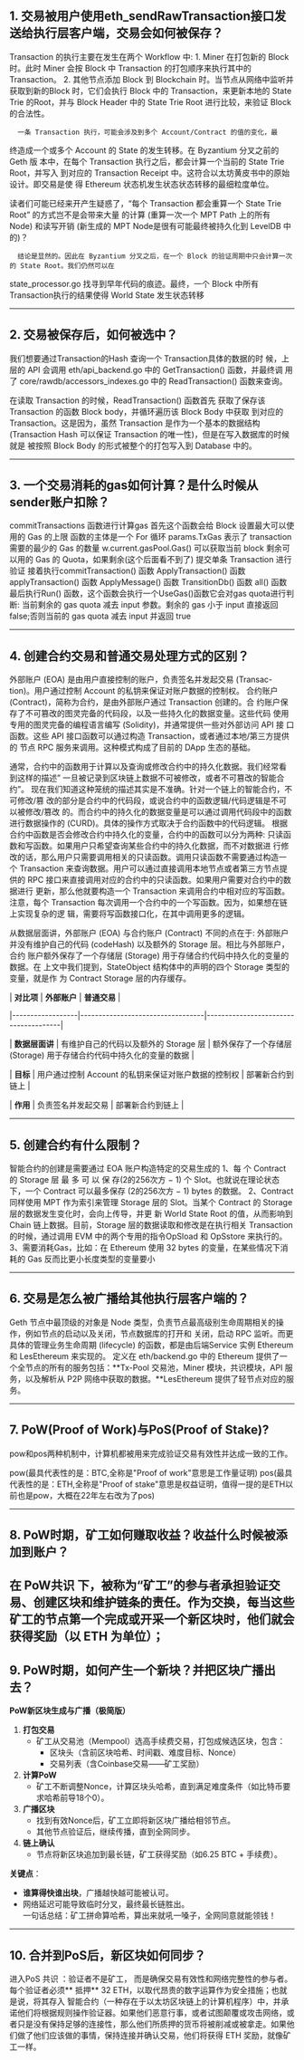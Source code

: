  
## 1. 交易被用户使用eth_sendRawTransaction接口发送给执行层客户端，交易会如何被保存？

   Transaction 的执行主要在发生在两个 Workflow 中:
      1. Miner 在打包新的 Block 时。此时 Miner 会按 Block 中 Transaction 的打包顺序来执行其中的 Transaction。
      2. 其他节点添加 Block 到 Blockchain 时。当节点从网络中监听并获取到新的Block 时，它们会执行 Block 中的 
   Transaction，来更新本地的 State Trie 的Root，并与 Block Header 中的 State Trie Root 进行比较，来验证 Block 的合法性。

      一条 Transaction 执行，可能会涉及到多个 Account/Contract 的值的变化，最
   终造成一个或多个 Account 的 State 的发生转移。在 Byzantium 分叉之前的 Geth 版
   本中，在每个 Transaction 执行之后，都会计算一个当前的 State Trie Root，并写入
   到对应的 Transaction Receipt 中。这符合以太坊黄皮书中的原始设计。即交易是使
   得 Ethereum 状态机发生状态状态转移的最细粒度单位。

   读者们可能已经来开产生疑惑了，“每个 Transaction 都会重算一个 State Trie Root” 的方式岂不是会带来大量
   的计算 (重算一次一个 MPT Path 上的所有 Node) 和读写开销 (新生成的 MPT Node是很有可能最终被持久化到 LevelDB 中的)？

      结论是显然的。因此在 Byzantium 分叉之后，在一个 Block 的验证周期中只会计算一次的 State Root。我们仍然可以在
   state_processor.go 找寻到早年代码的痕迹。最终，一个 Block 中所有 Transaction执行的结果使得 World State 发生状态转移

------

## 2. 交易被保存后，如何被选中？

   我们想要通过Transaction的Hash 查询一个 Transaction具体的数据的时
候，上层的 API 会调用 eth/api_backend.go 中的 GetTransaction() 函数，并最终调
用了 core/rawdb/accessors_indexes.go 中的 ReadTransaction() 函数来查询。

   在读取 Transaction 的时候，ReadTransaction() 函数首先
获取了保存该 Transaction 的函数 Block body，并循环遍历该 Block Body 中获取
到对应的 Transaction。这是因为，虽然 Transaction 是作为一个基本的数据结构
(Transaction Hash 可以保证 Transaction 的唯一性)，但是在写入数据库的时候就是
被按照 Block Body 的形式被整个的打包写入到 Database 中的。

------

## 3. 一个交易消耗的gas如何计算？是什么时候从sender账户扣除？
 
commitTransactions 函数进行计算gas
   首先这个函数会给 Block 设置最大可以使用的 Gas 的上限
   函数的主体是一个 For 循环
      params.TxGas 表示了 transaction 需要的最少的 Gas 的数量
      w.current.gasPool.Gas() 可以获取当前 block 剩余可以用的 Gas 的 Quota，如果剩余(这个后面看不到了)
   提交单条 Transaction 进行验证
接着执行commitTransaction() 函数
ApplyTransaction() 函数
applyTransaction() 函数
ApplyMessage() 函数
TransitionDb() 函数
all() 函数
最后执行Run() 函数，这个函数会执行一个UseGas()函数它会对gas quota进行判断:
   当前剩余的 gas quota 减去 input 参数。剩余的 gas 小于 input 直接返回 false;否则当前的 gas quota 减去 input 并返回 true

------

## 4. 创建合约交易和普通交易处理方式的区别？

   外部账户 (EOA) 是由用户直接控制的账户，负责签名并发起交易 (Transac-tion)。用户通过控制 Account 的私钥来保证对账户数据的控制权。
   合约账户 (Contract)，简称为合约，是由外部账户通过 Transaction 创建的。合
约账户保存了不可篡改的图灵完备的代码段，以及一些持久化的数据变量。这些代码
使用专用的图灵完备的编程语言编写 (Solidity)，并通常提供一些对外部访问 API 接
口函数。这些 API 接口函数可以通过构造 Transaction，或者通过本地/第三方提供的
节点 RPC 服务来调用。这种模式构成了目前的 DApp 生态的基础。

   通常，合约中的函数用于计算以及查询或修改合约中的持久化数据。我们经常看
到这样的描述” 一旦被记录到区块链上数据不可被修改，或者不可篡改的智能合约”。
现在我们知道这种笼统的描述其实是不准确。针对一个链上的智能合约，不可修改/篡
改的部分是合约中的代码段，或说合约中的函数逻辑/代码逻辑是不可以被修改/篡改
的。而合约中的持久化的数据变量是可以通过调用代码段中的函数进行数据操作的
(CURD)。具体的操作方式取决于合约函数中的代码逻辑。
   根据合约中函数是否会修改合约中持久化的变量，合约中的函数可以分为两种:
只读函数和写函数。如果用户只希望查询某些合约中的持久化数据，而不对数据进
行修改的话，那么用户只需要调用相关的只读函数。调用只读函数不需要通过构造一
个 Transaction 来查询数据。用户可以通过直接调用本地节点或者第三方节点提供的
RPC 接口来直接调用对应的合约中的只读函数。如果用户需要对合约中的数据进行
更新，那么他就要构造一个 Transaction 来调用合约中相对应的写函数。注意，每个
Transaction 每次调用一个合约中的一个写函数。因为，如果想在链上实现复杂的逻
辑，需要将写函数接口化，在其中调用更多的逻辑。

   从数据层面讲，外部账户 (EOA) 与合约账户 (Contract) 不同的点在于: 外部账户
并没有维护自己的代码 (codeHash) 以及额外的 Storage 层。相比与外部账户，合约
账户额外保存了一个存储层 (Storage) 用于存储合约代码中持久化的变量的数据。在
上文中我们提到，StateObject 结构体中的声明的四个 Storage 类型的变量，就是作
为 Contract Storage 层的内存缓存。
 

| **对比项**       | **外部账户**                     | **普通交易**                     |

|------------------|----------------------------------|--------------------------------------|

| **数据层面讲**     | 有维护自己的代码以及额外的 Storage 层 | 额外保存了一个存储层 (Storage) 用于存储合约代码中持久化的变量的数据 |

| **目标**         | 用户通过控制 Account 的私钥来保证对账户数据的控制权  | 部署新合约到链上                       |

| **作用**         | 负责签名并发起交易               | 部署新合约到链上                       |

------

## 5. 创建合约有什么限制？
智能合约的创建是需要通过 EOA 账户构造特定的交易生成的
   1、每 个 Contract 的 Storage 层 最 多 可 以 保 存(2的256次方 − 1) 个 Slot。也就说在理论状态下，一个 Contract 可以最多保存 (2的256次方 − 1)
bytes 的数据。
   2、Contract 同样使用 MPT 作为索引来管理 Storage 层的 Slot。当某个 Contract 的 Storage 层的数据发生变化时，会向上传导，并更
新 World State Root 的值，从而影响到 Chain 链上数据。目前，Storage 层的数据读取和修改是在执行相关 Transaction 的时候，通过调用 EVM 中的两个专用的指令OpSload 和 OpSstore 来执行的。
   3、需要消耗Gas，比如：在 Ethereum 使用 32 bytes 的变量，在某些情况下消耗的 Gas 反而比更小长度类型的变量要小

------

## 6. 交易是怎么被广播给其他执行层客户端的？

   Geth 节点中最顶级的对象是 Node 类型，负责节点最高级别生命周期相关的操作，例如节点的启动以及关闭，节点数据库的打开和
关闭，启动 RPC 监听。而更具体的管理业务生命周期 (lifecycle) 的函数，都是由后端Service 实例 Ethereum 和 LesEthereum 来实现的。
定义在 eth/backend.go 中的 Ethereum 提供了一个全节点的所有的服务包括：**Tx-Pool 交易池，Miner 模块，共识模块，API 服务，以及解析从 P2P 网络中获取的数据。**LesEthereum 提供了轻节点对应的服务。

------

 

## 7. PoW(Proof of Work)与PoS(Proof of Stake)?
pow和pos两种机制中，计算机都被用来完成验证交易有效性并达成一致的工作。

pow(最具代表性的是：BTC,全称是"Proof of work"意思是工作量证明)
pos(最具代表性的是：ETH,全称是"Proof of stake"意思是权益证明，值得一提的是ETH以前也是pow，大概在22年左右改为了pos)

------

## 8. PoW时期，矿工如何赚取收益？收益什么时候被添加到账户？
在 PoW共识 下，被称为“矿工”的参与者承担验证交易、创建区块和维护链条的责任。作为交换，每当这些矿工的节点第一个完成或开采一个新区块时，他们就会获得奖励（以 ETH 为单位）；
------

## 9. PoW时期，如何产生一个新块？并把区块广播出去？
**PoW新区块生成与广播（极简版）**  
1. **打包交易**  
   - 矿工从交易池（Mempool）选高手续费交易，打包成候选区块，包含：  
     - 区块头（含前区块哈希、时间戳、难度目标、Nonce）  
     - 交易列表（含Coinbase交易——矿工奖励）  
2. **计算PoW**  
   - 矿工不断调整Nonce，计算区块头哈希，直到满足难度条件（如比特币要求哈希前导18个0）。  
3. **广播区块**  
   - 找到有效Nonce后，矿工立即将新区块广播给相邻节点。  
   - 其他节点验证后，继续传播，直到全网同步。  
4. **链上确认**  
   - 节点将新区块追加到最长链，矿工获得奖励（如6.25 BTC + 手续费）。  

**关键点**：  
- **谁算得快谁出块**，广播越快越可能被认可。  
- 网络延迟可能导致临时分叉，最终最长链胜出。  
一句话总结：矿工拼命算哈希，算出来就吼一嗓子，全网同意就能领钱！

------

## 10. 合并到PoS后，新区块如何同步？
进入PoS 共识 ：验证者不是矿工， 而是确保交易有效性和网络完整性的参与者。每个验证者必须** 抵押** 32 ETH，以取代昂贵的数字运算作为安全措施；也就是说，将其存入 智能合约（一种存在于以太坊区块链上的计算机程序）中，并承诺他们将根据规则操作验证器。如果他们恶意行事，或者试图颠覆或攻击网络，或者只是没有保持足够的连接性，那么他们所质押的货币将被削减或被拿走。如果他们做了他们应该做的事情，保持连接并确认交易，他们将获得 ETH 奖励，就像矿工一样。